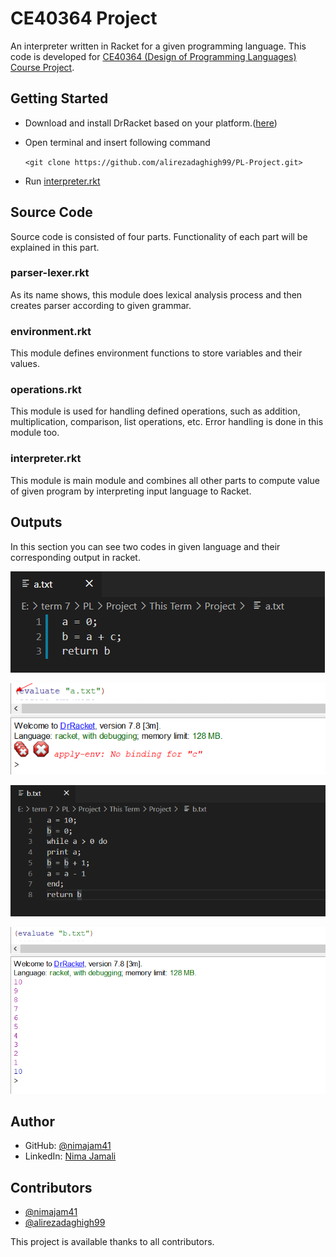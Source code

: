 # CE40364 Project
An interpreter written in Racket for a given programming language. This code is developed for [CE40364 (Design of Programming Languages) Course Project](http://ce.sharif.edu/courses/99-00/1/ce364-1/index.php).

## Getting Started
- Download and install DrRacket based on your platform.([here](https://download.racket-lang.org/))
- Open terminal and insert following command

    `<git clone https://github.com/alirezadaghigh99/PL-Project.git>`
- Run [interpreter.rkt](https://github.com/alirezadaghigh99/PL-Project/blob/master/interpreter.rkt)

## Source Code
Source code is consisted of four parts. Functionality of each part will be explained in this part.

### parser-lexer.rkt
As its name shows, this module does lexical analysis process and then creates parser according to given grammar.

### environment.rkt
This module defines environment functions to store variables and their values.

### operations.rkt
This module is used for handling defined operations, such as addition, multiplication, comparison, list operations, etc. Error handling is done in this module too.

### interpreter.rkt
This module is main module and combines all other parts to compute value of given program by interpreting input language to Racket.

## Outputs
In this section you can see two codes in given language and their corresponding output in racket.

![alt text](https://github.com/alirezadaghigh99/PL-Project/blob/master/inputs_outputs/a_input.png)

![alt text](https://github.com/alirezadaghigh99/PL-Project/blob/master/inputs_outputs/a_output.png)

![alt text](https://github.com/alirezadaghigh99/PL-Project/blob/master/inputs_outputs/b_input.png)

![alt text](https://github.com/alirezadaghigh99/PL-Project/blob/master/inputs_outputs/b_output.png)

## Author
- GitHub: [@nimajam41](https://github.com/nimajam41)
- LinkedIn: [Nima Jamali](https://www.linkedin.com/in/nima-jamali-5b1521195/)

## Contributors
- [@nimajam41](https://github.com/nimajam41)
- [@alirezadaghigh99](https://github.com/alirezadaghigh99)

This project is available thanks to all contributors.

